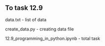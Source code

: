 ## To task 12.9

data.txt - list of data

create_data.py - creating data file 

12.9_programming_in_python.ipynb - total task
